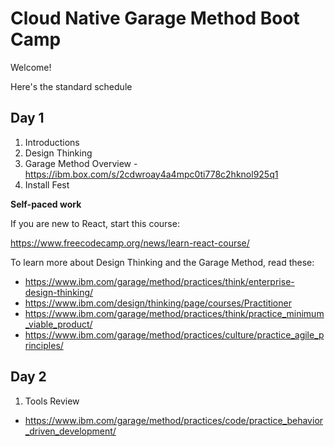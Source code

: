 # Cloud Native Garage Method Boot Camp

Welcome!

Here's the standard schedule

## Day 1

1. Introductions
1. Design Thinking
1. Garage Method Overview - https://ibm.box.com/s/2cdwroay4a4mpc0ti778c2hknol925q1
1. Install Fest

**Self-paced work**

If you are new to React, start this course:

https://www.freecodecamp.org/news/learn-react-course/

To learn more about Design Thinking and the Garage Method, read these:

- https://www.ibm.com/garage/method/practices/think/enterprise-design-thinking/
- https://www.ibm.com/design/thinking/page/courses/Practitioner
- https://www.ibm.com/garage/method/practices/think/practice_minimum_viable_product/
- https://www.ibm.com/garage/method/practices/culture/practice_agile_principles/

## Day 2

1. Tools Review

- https://www.ibm.com/garage/method/practices/code/practice_behavior_driven_development/
